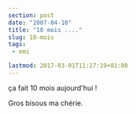 ```yaml
---
section: post
date: "2007-04-10"
title: "10 mois ...."
slug: 10-mois
tags:
 - emi

lastmod: 2017-03-01T11:27:19+01:00
---
```


ça fait 10 mois aujourd'hui !

Gros bisous ma chérie.
